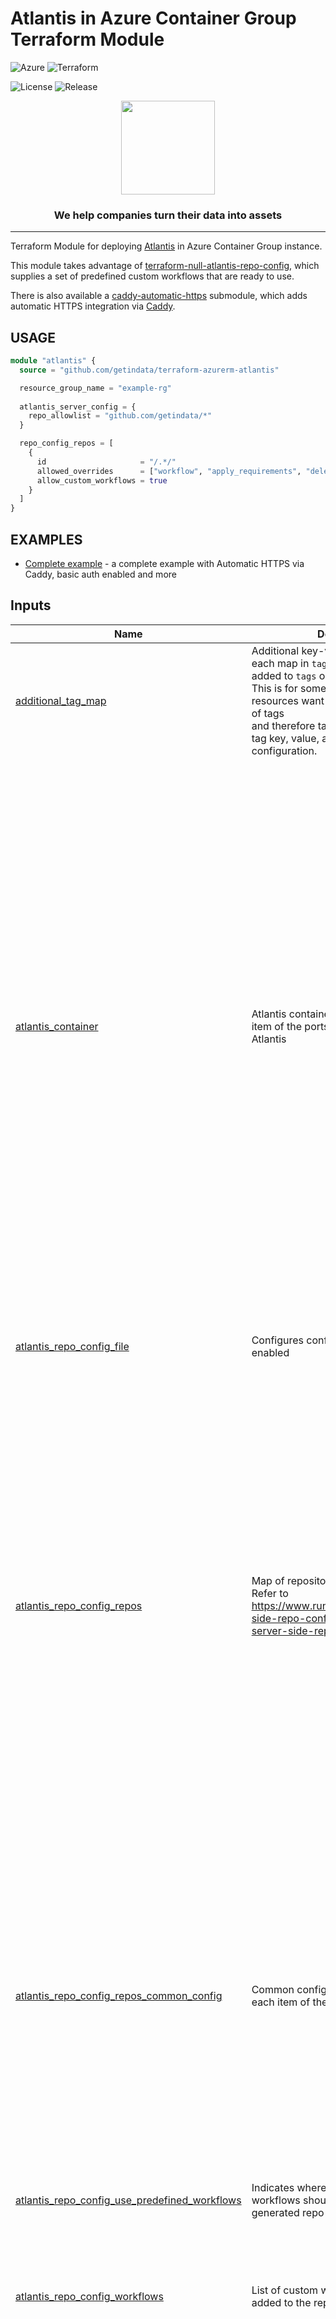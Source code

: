 # Atlantis in Azure Container Group Terraform Module
![Azure](https://img.shields.io/badge/azure-%230072C6.svg?style=for-the-badge&logo=microsoftazure&logoColor=white)
![Terraform](https://img.shields.io/badge/terraform-%235835CC.svg?style=for-the-badge&logo=terraform&logoColor=white)

<!--- Replace repository name -->
![License](https://badgen.net/github/license/getindata/terraform-azurerm-atlantis/)
![Release](https://badgen.net/github/release/getindata/terraform-azurerm-atlantis/)

<p align="center">
  <img height="150" src="https://getindata.com/img/logo.svg">
  <h3 align="center">We help companies turn their data into assets</h3>
</p>

---

Terraform Module for deploying [Atlantis](https://www.runatlantis.io/) in Azure Container Group instance.

This module takes advantage of [terraform-null-atlantis-repo-config](https://github.com/getindata/terraform-null-atlantis-repo-config/),
which supplies a set of predefined custom workflows that are ready to use. 

There is also available a [caddy-automatic-https](./modules/caddy-automatic-https) submodule, 
which adds automatic HTTPS integration via [Caddy](https://caddyserver.com/v2).   

## USAGE

```terraform
module "atlantis" {
  source = "github.com/getindata/terraform-azurerm-atlantis"

  resource_group_name = "example-rg"
  
  atlantis_server_config = {
    repo_allowlist = "github.com/getindata/*"
  }

  repo_config_repos = [
    {
      id                     = "/.*/"
      allowed_overrides      = ["workflow", "apply_requirements", "delete_source_branch_on_merge"]
      allow_custom_workflows = true
    }
  ]
}
```

## EXAMPLES

- [Complete example](examples/complete) - a complete example with Automatic HTTPS via Caddy, basic auth enabled and more

<!-- BEGIN_TF_DOCS -->




## Inputs

| Name | Description | Type | Default | Required |
|------|-------------|------|---------|:--------:|
| <a name="input_additional_tag_map"></a> [additional\_tag\_map](#input\_additional\_tag\_map) | Additional key-value pairs to add to each map in `tags_as_list_of_maps`. Not added to `tags` or `id`.<br>This is for some rare cases where resources want additional configuration of tags<br>and therefore take a list of maps with tag key, value, and additional configuration. | `map(string)` | `{}` | no |
| <a name="input_atlantis_container"></a> [atlantis\_container](#input\_atlantis\_container) | Atlantis container configuration. First item of the ports list must refer to the Atlantis | <pre>object({<br>    image  = optional(string, "ghcr.io/runatlantis/atlantis")<br>    cpu    = optional(number, 1)<br>    memory = optional(number, 1)<br>    ports = optional(list(object({<br>      port     = number<br>      protocol = optional(string, "TCP")<br>      })), [{<br>      port     = 4141<br>      protocol = "TCP"<br>    }])<br>    commands                     = optional(list(string), ["atlantis", "server"])<br>    environment_variables        = optional(map(string), {})<br>    secure_environment_variables = optional(map(string), {})<br>    secure_environment_variables_from_key_vault = optional(map(object({<br>      key_vault_id = string<br>      name         = string<br>    })), {})<br>    volumes = optional(map(object({<br>      mount_path = string<br>      read_only  = optional(bool, false)<br>      empty_dir  = optional(bool)<br>      git_repo = optional(object({<br>        url       = string<br>        directory = optional(string)<br>        revision  = optional(string)<br>      }))<br>      secret = optional(map(string))<br>      secret_from_key_vault = optional(map(object({<br>        key_vault_id = string<br>        name         = string<br>      })), {})<br>      storage_account_name = optional(string)<br>      storage_account_key  = optional(string)<br>      share_name           = optional(string)<br>    })), {})<br>  })</pre> | `{}` | no |
| <a name="input_atlantis_repo_config_file"></a> [atlantis\_repo\_config\_file](#input\_atlantis\_repo\_config\_file) | Configures config file generation if enabled | <pre>object({<br>    enabled = optional(bool, false)<br>    path    = optional(string, ".")<br>    name    = optional(string, "repo_config.yaml")<br>    format  = optional(string, "yaml")<br>  })</pre> | `{}` | no |
| <a name="input_atlantis_repo_config_repos"></a> [atlantis\_repo\_config\_repos](#input\_atlantis\_repo\_config\_repos) | Map of repositories and their configs. Refer to https://www.runatlantis.io/docs/server-side-repo-config.html#example-server-side-repo | <pre>list(object({<br>    id                            = optional(string, "/.*/")<br>    branch                        = optional(string)<br>    apply_requirements            = optional(list(string))<br>    allowed_overrides             = optional(list(string))<br>    allowed_workflows             = optional(list(string))<br>    allow_custom_workflows        = optional(bool)<br>    delete_source_branch_on_merge = optional(bool)<br>    pre_workflow_hooks = optional(list(object({<br>      run = string<br>    })))<br>    post_workflow_hooks = optional(list(object({<br>      run = string<br>    })))<br>    workflow = optional(string)<br>    ######### Helpers #########<br>    allow_all_server_side_workflows = optional(bool, false)<br>    terragrunt_atlantis_config = optional(object({<br>      enabled              = optional(bool, false)<br>      output               = optional(string, "atlantis.yaml")<br>      automerge            = optional(bool)<br>      autoplan             = optional(bool)<br>      parallel             = optional(bool)<br>      cascade_dependencies = optional(bool)<br>      filter               = optional(string)<br>      use_project_markers  = optional(bool)<br>    }), {})<br>  }))</pre> | `[]` | no |
| <a name="input_atlantis_repo_config_repos_common_config"></a> [atlantis\_repo\_config\_repos\_common\_config](#input\_atlantis\_repo\_config\_repos\_common\_config) | Common config that will be merged into each item of the repos list | <pre>object({<br>    id                            = optional(string)<br>    branch                        = optional(string)<br>    apply_requirements            = optional(list(string))<br>    allowed_overrides             = optional(list(string))<br>    allowed_workflows             = optional(list(string))<br>    allow_custom_workflows        = optional(bool)<br>    delete_source_branch_on_merge = optional(bool)<br>    pre_workflow_hooks = optional(list(object({<br>      run = string<br>    })))<br>    post_workflow_hooks = optional(list(object({<br>      run = string<br>    })))<br>    workflow = optional(string)<br>    ######### Helpers #########<br>    allow_all_server_side_workflows = optional(bool, false)<br>    terragrunt_atlantis_config = optional(object({<br>      enabled  = optional(bool, false)<br>      output   = optional(string, "atlantis.yaml")<br>      autoplan = optional(bool, false)<br>      parallel = optional(bool, false)<br>      filter   = optional(string)<br>    }), {})<br>  })</pre> | `{}` | no |
| <a name="input_atlantis_repo_config_use_predefined_workflows"></a> [atlantis\_repo\_config\_use\_predefined\_workflows](#input\_atlantis\_repo\_config\_use\_predefined\_workflows) | Indicates wherever predefined workflows should be added to the generated repo config file | `bool` | `true` | no |
| <a name="input_atlantis_repo_config_workflows"></a> [atlantis\_repo\_config\_workflows](#input\_atlantis\_repo\_config\_workflows) | List of custom workflow that will be added to the repo config file | <pre>map(object({<br>    plan = optional(object({<br>      steps = any<br>    }))<br>    apply = optional(object({<br>      steps = any<br>    }))<br>    policy_check = optional(object({<br>      steps = any<br>    }))<br>  }))</pre> | `{}` | no |
| <a name="input_atlantis_server_config"></a> [atlantis\_server\_config](#input\_atlantis\_server\_config) | Atlantis server config. If any option is not available here, it can be passed by `environment_variables` variable | <pre>object({<br>    allow_draft_prs                 = optional(string)<br>    allow_fork_prs                  = optional(string)<br>    allow_repo_config               = optional(string)<br>    atlantis_url                    = optional(string)<br>    automerge                       = optional(string)<br>    autoplan_file_list              = optional(string)<br>    autoplan_modules                = optional(string)<br>    autoplan_modules_from_projects  = optional(string)<br>    azuredevops_hostname            = optional(string)<br>    azuredevops_webhook_password    = optional(string)<br>    azuredevops_webhook_user        = optional(string)<br>    azuredevops_token               = optional(string)<br>    azuredevops_user                = optional(string)<br>    bitbucket_base_url              = optional(string)<br>    bitbucket_token                 = optional(string)<br>    bitbucket_user                  = optional(string)<br>    bitbucket_webhook_secret        = optional(string)<br>    checkout_strategy               = optional(string)<br>    config                          = optional(string)<br>    data_dir                        = optional(string)<br>    default_tf_version              = optional(string)<br>    disable_apply                   = optional(string)<br>    disable_apply_all               = optional(string)<br>    disable_autoplan                = optional(string)<br>    disable_markdown_folding        = optional(string)<br>    disable_repo_locking            = optional(string)<br>    enable_policy_checks            = optional(string)<br>    enable_regexp_cmd               = optional(string)<br>    enable_diff_markdown_format     = optional(string)<br>    gh_hostname                     = optional(string)<br>    gh_token                        = optional(string)<br>    gh_user                         = optional(string)<br>    gh_webhook_secret               = optional(string)<br>    gh_org                          = optional(string)<br>    gh_app_id                       = optional(string)<br>    gh_app_slug                     = optional(string)<br>    gh_app_key_file                 = optional(string)<br>    gh_app_key                      = optional(string)<br>    gh_team_allowlist               = optional(string)<br>    gh_allow_mergeable_bypass_apply = optional(string)<br>    gitlab_hostname                 = optional(string)<br>    gitlab_token                    = optional(string)<br>    gitlab_user                     = optional(string)<br>    gitlab_webhook_secret           = optional(string)<br>    help                            = optional(string)<br>    hide_prev_plan_comments         = optional(string)<br>    locking_db_type                 = optional(string)<br>    log_level                       = optional(string)<br>    markdown_template_overrides_dir = optional(string)<br>    parallel_pool_size              = optional(string)<br>    port                            = optional(string)<br>    quiet_policy_checks             = optional(string)<br>    redis_host                      = optional(string)<br>    redis_password                  = optional(string)<br>    redis_port                      = optional(string)<br>    redis_db                        = optional(string)<br>    redis_tls_enabled               = optional(string)<br>    redis_insecure_skip_verify      = optional(string)<br>    repo_config                     = optional(string)<br>    repo_config_json                = optional(string)<br>    repo_whitelist                  = optional(string)<br>    repo_allowlist                  = optional(string)<br>    require_approval                = optional(string)<br>    require_mergeable               = optional(string)<br>    silence_fork_pr_errors          = optional(string)<br>    silence_whitelist_errors        = optional(string)<br>    silence_allowlist_errors        = optional(string)<br>    silence_no_projects             = optional(string)<br>    silence_vcs_status_no_plans     = optional(string)<br>    skip_clone_no_changes           = optional(string)<br>    slack_token                     = optional(string)<br>    ssl_cert_file                   = optional(string)<br>    ssl_key_file                    = optional(string)<br>    stats_namespace                 = optional(string)<br>    tf_download_url                 = optional(string)<br>    tfe_hostname                    = optional(string)<br>    tfe_local_execution_mode        = optional(string)<br>    tfe_token                       = optional(string)<br>    var_file_allowlist              = optional(string)<br>    vcs_status_name                 = optional(string)<br>    write_git_creds                 = optional(string)<br>    web_basic_auth                  = optional(bool)<br>    web_username                    = optional(string)<br>    web_password                    = optional(string)<br>    websocket_check_origin          = optional(string)<br>  })</pre> | `{}` | no |
| <a name="input_attributes"></a> [attributes](#input\_attributes) | ID element. Additional attributes (e.g. `workers` or `cluster`) to add to `id`,<br>in the order they appear in the list. New attributes are appended to the<br>end of the list. The elements of the list are joined by the `delimiter`<br>and treated as a single ID element. | `list(string)` | `[]` | no |
| <a name="input_container_diagnostics_log_analytics"></a> [container\_diagnostics\_log\_analytics](#input\_container\_diagnostics\_log\_analytics) | Log Analytics workspace to be used with container logs | <pre>object({<br>    workspace_id  = string<br>    workspace_key = string<br>    log_type      = optional(string, "ContainerInsights")<br>  })</pre> | `null` | no |
| <a name="input_containers"></a> [containers](#input\_containers) | List of containers that will be running in the container group | <pre>map(object({<br>    image  = string<br>    cpu    = number<br>    memory = number<br>    ports = optional(list(object({<br>      port     = number<br>      protocol = optional(string, "TCP")<br>    })), [])<br>    commands                     = optional(list(string), [])<br>    environment_variables        = optional(map(string), {})<br>    secure_environment_variables = optional(map(string), {})<br>    secure_environment_variables_from_key_vault = optional(map(object({<br>      key_vault_id = string<br>      name         = string<br>    })), {})<br>    volumes = optional(map(object({<br>      mount_path = string<br>      read_only  = optional(bool, false)<br>      empty_dir  = optional(bool)<br>      git_repo = optional(object({<br>        url       = string<br>        directory = optional(string)<br>        revision  = optional(string)<br>      }))<br>      secret = optional(map(string))<br>      secret_from_key_vault = optional(map(object({<br>        key_vault_id = string<br>        name         = string<br>      })), {})<br>      storage_account_name = optional(string)<br>      storage_account_key  = optional(string)<br>      share_name           = optional(string)<br>    })), {})<br>  }))</pre> | `{}` | no |
| <a name="input_context"></a> [context](#input\_context) | Single object for setting entire context at once.<br>See description of individual variables for details.<br>Leave string and numeric variables as `null` to use default value.<br>Individual variable settings (non-null) override settings in context object,<br>except for attributes, tags, and additional\_tag\_map, which are merged. | `any` | <pre>{<br>  "additional_tag_map": {},<br>  "attributes": [],<br>  "delimiter": null,<br>  "descriptor_formats": {},<br>  "enabled": true,<br>  "environment": null,<br>  "id_length_limit": null,<br>  "label_key_case": null,<br>  "label_order": [],<br>  "label_value_case": null,<br>  "labels_as_tags": [<br>    "unset"<br>  ],<br>  "name": null,<br>  "namespace": null,<br>  "regex_replace_chars": null,<br>  "stage": null,<br>  "tags": {},<br>  "tenant": null<br>}</pre> | no |
| <a name="input_delimiter"></a> [delimiter](#input\_delimiter) | Delimiter to be used between ID elements.<br>Defaults to `-` (hyphen). Set to `""` to use no delimiter at all. | `string` | `null` | no |
| <a name="input_descriptor_formats"></a> [descriptor\_formats](#input\_descriptor\_formats) | Describe additional descriptors to be output in the `descriptors` output map.<br>Map of maps. Keys are names of descriptors. Values are maps of the form<br>`{<br>   format = string<br>   labels = list(string)<br>}`<br>(Type is `any` so the map values can later be enhanced to provide additional options.)<br>`format` is a Terraform format string to be passed to the `format()` function.<br>`labels` is a list of labels, in order, to pass to `format()` function.<br>Label values will be normalized before being passed to `format()` so they will be<br>identical to how they appear in `id`.<br>Default is `{}` (`descriptors` output will be empty). | `any` | `{}` | no |
| <a name="input_descriptor_name"></a> [descriptor\_name](#input\_descriptor\_name) | Name of the descriptor used to form a resource name | `string` | `"azure-container-group"` | no |
| <a name="input_diagnostic_settings"></a> [diagnostic\_settings](#input\_diagnostic\_settings) | Enables diagnostics settings for a resource and streams the logs and metrics to any provided sinks | <pre>object({<br>    enabled               = optional(bool, false)<br>    logs_destinations_ids = optional(list(string), [])<br>  })</pre> | `{}` | no |
| <a name="input_dns_name_label"></a> [dns\_name\_label](#input\_dns\_name\_label) | The DNS label/name for the container group's IP. If not provided it will use the name of the resource | `string` | `null` | no |
| <a name="input_dns_name_servers"></a> [dns\_name\_servers](#input\_dns\_name\_servers) | DNS name servers configured with containers | `list(string)` | `[]` | no |
| <a name="input_enabled"></a> [enabled](#input\_enabled) | Set to false to prevent the module from creating any resources | `bool` | `null` | no |
| <a name="input_environment"></a> [environment](#input\_environment) | ID element. Usually used for region e.g. 'uw2', 'us-west-2', OR role 'prod', 'staging', 'dev', 'UAT' | `string` | `null` | no |
| <a name="input_exposed_ports"></a> [exposed\_ports](#input\_exposed\_ports) | It can only contain ports that are also exposed on one or more containers in the group | <pre>list(object({<br>    port     = number<br>    protocol = optional(string, "TCP")<br>  }))</pre> | `[]` | no |
| <a name="input_id_length_limit"></a> [id\_length\_limit](#input\_id\_length\_limit) | Limit `id` to this many characters (minimum 6).<br>Set to `0` for unlimited length.<br>Set to `null` for keep the existing setting, which defaults to `0`.<br>Does not affect `id_full`. | `number` | `null` | no |
| <a name="input_identity"></a> [identity](#input\_identity) | Managed identity block. For type possible values are: SystemAssigned and UserAssigned | <pre>object({<br>    enabled      = optional(bool, false)<br>    type         = optional(string, "SystemAssigned")<br>    identity_ids = optional(list(string), [])<br>    user_assigned_identity = optional(object({<br>      enabled         = optional(bool, false)<br>      descriptor_name = optional(string, "azure-managed-service-identity")<br>    }), {})<br>    role_assignments = optional(list(object({<br>      scope                = string<br>      role_definition_name = string<br>    })), [])<br>  })</pre> | `{}` | no |
| <a name="input_image_registry_credential"></a> [image\_registry\_credential](#input\_image\_registry\_credential) | Credentials for ACR, so the images can be pulled by the container instance | <pre>list(object({<br>    username = string<br>    password = string<br>    server   = string<br>  }))</pre> | `[]` | no |
| <a name="input_label_key_case"></a> [label\_key\_case](#input\_label\_key\_case) | Controls the letter case of the `tags` keys (label names) for tags generated by this module.<br>Does not affect keys of tags passed in via the `tags` input.<br>Possible values: `lower`, `title`, `upper`.<br>Default value: `title`. | `string` | `null` | no |
| <a name="input_label_order"></a> [label\_order](#input\_label\_order) | The order in which the labels (ID elements) appear in the `id`.<br>Defaults to ["namespace", "environment", "stage", "name", "attributes"].<br>You can omit any of the 6 labels ("tenant" is the 6th), but at least one must be present. | `list(string)` | `null` | no |
| <a name="input_label_value_case"></a> [label\_value\_case](#input\_label\_value\_case) | Controls the letter case of ID elements (labels) as included in `id`,<br>set as tag values, and output by this module individually.<br>Does not affect values of tags passed in via the `tags` input.<br>Possible values: `lower`, `title`, `upper` and `none` (no transformation).<br>Set this to `title` and set `delimiter` to `""` to yield Pascal Case IDs.<br>Default value: `lower`. | `string` | `null` | no |
| <a name="input_labels_as_tags"></a> [labels\_as\_tags](#input\_labels\_as\_tags) | Set of labels (ID elements) to include as tags in the `tags` output.<br>Default is to include all labels.<br>Tags with empty values will not be included in the `tags` output.<br>Set to `[]` to suppress all generated tags.<br>**Notes:**<br>  The value of the `name` tag, if included, will be the `id`, not the `name`.<br>  Unlike other `null-label` inputs, the initial setting of `labels_as_tags` cannot be<br>  changed in later chained modules. Attempts to change it will be silently ignored. | `set(string)` | <pre>[<br>  "default"<br>]</pre> | no |
| <a name="input_location"></a> [location](#input\_location) | Location where resources will be deployed. If not provided it will be read from resource group location | `string` | `null` | no |
| <a name="input_name"></a> [name](#input\_name) | ID element. Usually the component or solution name, e.g. 'app' or 'jenkins'.<br>This is the only ID element not also included as a `tag`.<br>The "name" tag is set to the full `id` string. There is no tag with the value of the `name` input. | `string` | `null` | no |
| <a name="input_namespace"></a> [namespace](#input\_namespace) | ID element. Usually an abbreviation of your organization name, e.g. 'eg' or 'cp', to help ensure generated IDs are globally unique | `string` | `null` | no |
| <a name="input_regex_replace_chars"></a> [regex\_replace\_chars](#input\_regex\_replace\_chars) | Terraform regular expression (regex) string.<br>Characters matching the regex will be removed from the ID elements.<br>If not set, `"/[^a-zA-Z0-9-]/"` is used to remove all characters other than hyphens, letters and digits. | `string` | `null` | no |
| <a name="input_resource_group_name"></a> [resource\_group\_name](#input\_resource\_group\_name) | Azure resource group name where resources will be deployed | `string` | n/a | yes |
| <a name="input_restart_policy"></a> [restart\_policy](#input\_restart\_policy) | Restart policy for the container group. Allowed values are `Always`, `Never`, `OnFailure`. Defaults to `Always` | `string` | `"Always"` | no |
| <a name="input_stage"></a> [stage](#input\_stage) | ID element. Usually used to indicate role, e.g. 'prod', 'staging', 'source', 'build', 'test', 'deploy', 'release' | `string` | `null` | no |
| <a name="input_subnet_ids"></a> [subnet\_ids](#input\_subnet\_ids) | The subnet resource IDs for a container group. At the moment it supports 1 subnet maximum | `list(string)` | `[]` | no |
| <a name="input_tags"></a> [tags](#input\_tags) | Additional tags (e.g. `{'BusinessUnit': 'XYZ'}`).<br>Neither the tag keys nor the tag values will be modified by this module. | `map(string)` | `{}` | no |
| <a name="input_tenant"></a> [tenant](#input\_tenant) | ID element \_(Rarely used, not included by default)\_. A customer identifier, indicating who this instance of a resource is for | `string` | `null` | no |

## Modules

| Name | Source | Version |
|------|--------|---------|
| <a name="module_atlantis_repo_config"></a> [atlantis\_repo\_config](#module\_atlantis\_repo\_config) | getindata/atlantis-repo-config/null | 1.3.0 |
| <a name="module_azure_container_group"></a> [azure\_container\_group](#module\_azure\_container\_group) | getindata/container-group/azurerm | 3.1.1 |
| <a name="module_this"></a> [this](#module\_this) | cloudposse/label/null | 0.25.0 |

## Outputs

| Name | Description |
|------|-------------|
| <a name="output_container_group_fqdn"></a> [container\_group\_fqdn](#output\_container\_group\_fqdn) | The FQDN of the container group derived from `dns_name_label` |
| <a name="output_container_group_id"></a> [container\_group\_id](#output\_container\_group\_id) | ID of the container group |
| <a name="output_container_group_identity_principal_id"></a> [container\_group\_identity\_principal\_id](#output\_container\_group\_identity\_principal\_id) | ID of the assigned principal |
| <a name="output_container_group_ip_address"></a> [container\_group\_ip\_address](#output\_container\_group\_ip\_address) | The IP address allocated to the container group |
| <a name="output_container_group_name"></a> [container\_group\_name](#output\_container\_group\_name) | Name of the container group |
| <a name="output_container_group_resource_group_name"></a> [container\_group\_resource\_group\_name](#output\_container\_group\_resource\_group\_name) | Name of the container group resource group |
| <a name="output_container_group_user_assigned_identity_id"></a> [container\_group\_user\_assigned\_identity\_id](#output\_container\_group\_user\_assigned\_identity\_id) | ID of the user assigned identity |

## Providers

No providers.

## Requirements

| Name | Version |
|------|---------|
| <a name="requirement_terraform"></a> [terraform](#requirement\_terraform) | >= 1.3 |

## Resources

No resources.
<!-- END_TF_DOCS -->

## CONTRIBUTING

Contributions are very welcomed!

Start by reviewing [contribution guide](CONTRIBUTING.md) and our [code of conduct](CODE_OF_CONDUCT.md). After that, start coding and ship your changes by creating a new PR.

## LICENSE

Apache 2 Licensed. See [LICENSE](LICENSE) for full details.

## AUTHORS

<!--- Replace repository name -->
<a href="https://github.com/getindata/REPO_NAME/graphs/contributors">
  <img src="https://contrib.rocks/image?repo=getindata/terraform-azurerm-atlantis" />
</a>

Made with [contrib.rocks](https://contrib.rocks).
